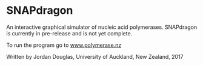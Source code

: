 # SNAPdragon

An interactive graphical simulator of nucleic acid polymerases. SNAPdragon is currently in pre-release and is not yet complete.

To run the program go to www.polymerase.nz

Written by Jordan Douglas, University of Auckland, New Zealand, 2017
